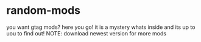 # random-mods
you want gtag mods? here you go!
it is a mystery whats inside and its up to uou to find out!
NOTE: download newest version for more mods
